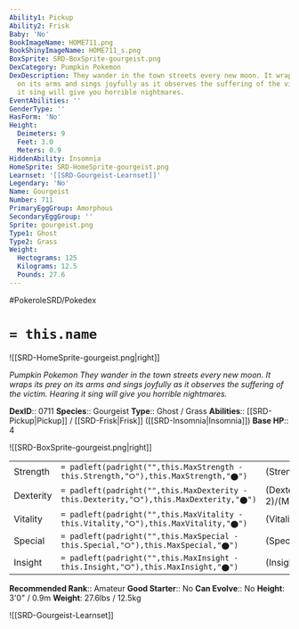 ```yaml
---
Ability1: Pickup
Ability2: Frisk
Baby: 'No'
BookImageName: HOME711.png
BookShinyImageName: HOME711_s.png
BoxSprite: SRD-BoxSprite-gourgeist.png
DexCategory: Pumpkin Pokemon
DexDescription: They wander in the town streets every new moon. It wraps its prey
  on its arms and sings joyfully as it observes the suffering of the victim. Hearing
  it sing will give you horrible nightmares.
EventAbilities: ''
GenderType: ''
HasForm: 'No'
Height:
  Deimeters: 9
  Feet: 3.0
  Meters: 0.9
HiddenAbility: Insomnia
HomeSprite: SRD-HomeSprite-gourgeist.png
Learnset: '[[SRD-Gourgeist-Learnset]]'
Legendary: 'No'
Name: Gourgeist
Number: 711
PrimaryEggGroup: Amorphous
SecondaryEggGroup: ''
Sprite: gourgeist.png
Type1: Ghost
Type2: Grass
Weight:
  Hectograms: 125
  Kilograms: 12.5
  Pounds: 27.6
---
```


#PokeroleSRD/Pokedex

# `= this.name`

![[SRD-HomeSprite-gourgeist.png|right]]

*Pumpkin Pokemon*
*They wander in the town streets every new moon. It wraps its prey on its arms and sings joyfully as it observes the suffering of the victim. Hearing it sing will give you horrible nightmares.*

**DexID**:: 0711
**Species**:: Gourgeist
**Type**:: Ghost / Grass
**Abilities**:: [[SRD-Pickup|Pickup]] / [[SRD-Frisk|Frisk]] ([[SRD-Insomnia|Insomnia]])
**Base HP**:: 4

![[SRD-BoxSprite-gourgeist.png|right]]

|           |                                                                                        |                                          |
| --------- | -------------------------------------------------------------------------------------- | ---------------------------------------- |
| Strength  | `= padleft(padright("",this.MaxStrength - this.Strength,"⭘"),this.MaxStrength,"⬤")`    | (Strength::2)/(MaxStrength::5)   |
| Dexterity | `= padleft(padright("",this.MaxDexterity - this.Dexterity,"⭘"),this.MaxDexterity,"⬤")` | (Dexterity:: 2)/(MaxDexterity::5) |
| Vitality  | `= padleft(padright("",this.MaxVitality - this.Vitality,"⭘"),this.MaxVitality,"⬤")`    | (Vitality::3)/(MaxVitality::7)   |
| Special   | `= padleft(padright("",this.MaxSpecial - this.Special,"⭘"),this.MaxSpecial,"⬤")`       | (Special::2)/(MaxSpecial::4)     |
| Insight   | `= padleft(padright("",this.MaxInsight - this.Insight,"⭘"),this.MaxInsight,"⬤")`       | (Insight::2)/(MaxInsight::5)     |

**Recommended Rank**:: Amateur
**Good Starter**:: No
**Can Evolve**:: No
**Height**: 3'0" / 0.9m
**Weight**: 27.6lbs / 12.5kg

![[SRD-Gourgeist-Learnset]]